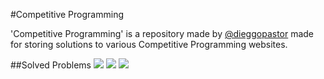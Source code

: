 #Competitive Programming

'Competitive Programming' is a repository made by [@dieggopastor](https://twitter.com/dieggopastor) made for storing solutions to various Competitive Programming websites. 

##Solved Problems
<img src="https://img.shields.io/badge/CodeForces-24-blue.svg">
<img src="https://img.shields.io/badge/ProjectEuler-7-orange.svg">
<img src="https://img.shields.io/badge/UVa-7-brightgreen.svg">
